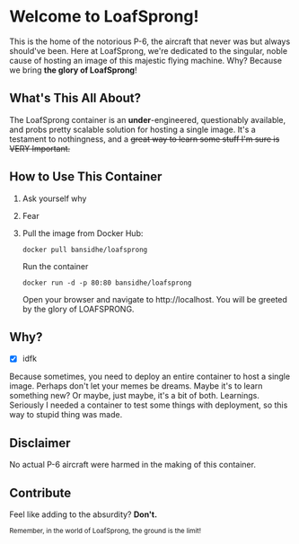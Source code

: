 
# Welcome to LoafSprong!

This is the home of the notorious P-6, the aircraft that never was but always should've been. Here at LoafSprong, we're dedicated to the singular, noble cause of hosting an image of this majestic flying machine. Why? Because we bring **the glory of LoafSprong**!

## What's This All About?

The LoafSprong container is an **under**-engineered, questionably available, and probs pretty scalable solution for hosting a single image. It's a testament to nothingness, and a ~~great way to learn some stuff I'm sure is VERY Important.~~

## How to Use This Container
1. Ask yourself why
2. Fear
3. Pull the image from Docker Hub:

   ```
   docker pull bansidhe/loafsprong
    ```
    Run the container
    ```
    docker run -d -p 80:80 bansidhe/loafsprong
    ```

    Open your browser and navigate to http://localhost. You will be greeted by the glory of LOAFSPRONG.

## Why?

- [x] idfk

Because sometimes, you need to deploy an entire container to host a single image. Perhaps don't let your memes be dreams. Maybe it's to learn something new? Or maybe, just maybe, it's a bit of both.
Learnings. Seriously I needed a container to test some things with deployment, so this way to stupid thing was made.


## Disclaimer

No actual P-6 aircraft were harmed in the making of this container.

## Contribute

Feel like adding to the absurdity? 
**Don't.**

<sub>Remember, in the world of LoafSprong, the ground is the limit!</sub>